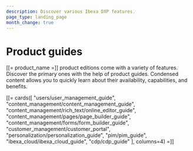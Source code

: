 ```yaml
---
description: Discover various Ibexa DXP features.
page_type: landing_page
month_change: true
---
```


# Product guides

[[= product_name =]] product editions come with a variety of features.
Discover the primary ones with the help of product guides. Condensed content allows you to quickly learn about their availability, capabilities, and benefits.

[[= cards([
"users/user_management_guide",
"content_management/content_management_guide",
"content_management/rich_text/online_editor_guide",
"content_management/pages/page_builder_guide",
"content_management/forms/form_builder_guide",
"customer_management/customer_portal",
"personalization/personalization_guide",
"pim/pim_guide",
"ibexa_cloud/ibexa_cloud_guide",
"cdp/cdp_guide"
], columns=4) =]]

